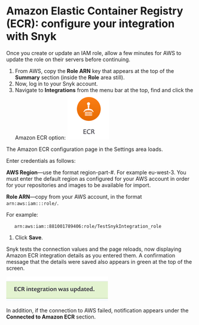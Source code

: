 # Amazon Elastic Container Registry \(ECR\): configure your integration with Snyk

Once you create or update an IAM role, allow a few minutes for AWS to update the role on their servers before continuing.

1. From AWS, copy the **Role ARN** key that appears at the top of the **Summary** section \(inside the **Role** area still\).
2. Now, log in to your Snyk account.
3. Navigate to **Integrations** from the menu bar at the top, find and click the Amazon ECR option: ![](../../../.gitbook/assets/uuid-0441cf5d-a461-60e3-5d6e-57eed624d445-en.png)

The Amazon ECR configuration page in the Settings area loads.

Enter credentials as follows:

**AWS Region**—use the format region-part-\#. For example eu-west-3. You must enter the default region as configured for your AWS account in order for your repositories and images to be available for import.

**Role ARN**—copy from your AWS account, in the format `arn:aws:iam:::role/`.

For example:

```text
   arn:aws:iam::881001789406:role/TestSnykIntegration_role
```

1. Click **Save**.

Snyk tests the connection values and the page reloads, now displaying Amazon ECR integration details as you entered them. A confirmation message that the details were saved also appears in green at the top of the screen.

![](../../../.gitbook/assets/uuid-49671392-b5d5-389d-66c8-86b3daf9a2e1-en.png)

In addition, if the connection to AWS failed, notification appears under the **Connected to Amazon ECR** section.

